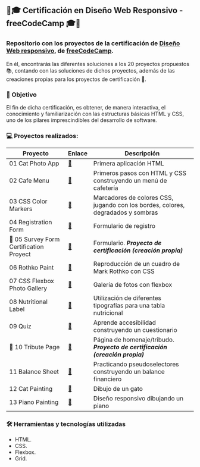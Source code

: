 ## 🏅🎓 Certificación en Diseño Web Responsivo - freeCodeCamp 🎓🏅



### Repositorio con los proyectos de la certificación de [Diseño Web responsivo](https://www.freecodecamp.org/learn/2022/responsive-web-design/), de [freeCodeCamp](https://www.freecodecamp.org). 

En él, encontrarás las diferentes soluciones a los 20 proyectos propuestos 📚, contando con las soluciones de dichos proyectos, además de las creaciones propias para los proyectos de certificación 🎯.



### 🔎 Objetivo
El fin de dicha certificación, es obtener, de manera interactiva, el conocimiento y familiarización con las estructuras básicas HTML y CSS, uno de los pilares imprescindibles del desarrollo de software.



### 💻 Proyectos realizados:

| Proyecto | Enlace | Descripción |
| ----------- | ----------- | ----------- |
| 01 Cat Photo App |[📂](https://github.com/APoves/Repo/tree/main/01%20Cat%20Photo%20App)| Primera aplicación HTML |
| 02 Cafe Menu |[📂](https://github.com/APoves/Repo/tree/main/02%20Cafe%20Menu)| Primeros pasos con HTML y CSS construyendo un menú de cafetería |
| 03 CSS Color Markers |[📂](https://github.com/APoves/Repo/tree/main/03%20CSS%20Color%20Markers)| Marcadores de colores CSS, jugando con los bordes, colores, degradados y sombras |
| 04 Registration Form |[📂](https://github.com/APoves/Repo/tree/main/04%20Registration%20Form)|Formulario de registro |
| 🎯 05 Survey Form Certification Proyect |[📂](https://github.com/APoves/Repo/tree/main/05%20Survey%20Form%20(Certification%20Project))|Formulario. ***Proyecto de certificación (creación propia)*** |
| 06 Rothko Paint |[📂](https://github.com/APoves/Repo/tree/main/06%20Rothko%20Paint)| Reproducción de un cuadro de Mark Rothko con CSS |
| 07 CSS Flexbox Photo Gallery |[📂](https://github.com/APoves/Repo/tree/main/07%20CSS%20Flexbox%20Photo%20Gallery)| Galería de fotos con flexbox |
| 08 Nutritional Label |[📂](https://github.com/APoves/Repo/tree/main/08%20Nutritional%20Label)| Utilización de diferentes tipografías para una tabla nutricional |
| 09 Quiz| [📂](https://github.com/APoves/Repo/tree/main/09%20Aprende%20accesibilidad%20construyendo%20un%20cuestionario) | Aprende accesibilidad construyendo un cuestionario| |
| 🎯 10 Tribute Page |[📂](https://github.com/APoves/Repo/tree/main/10%20P%C3%A1gina%20de%20Homenaje)| Página de homenaje/tribudo. ***Proyecto de certificación (creación propia)*** |
| 11 Balance Sheet |[📂](https://github.com/APoves/Repo/tree/main/11%20Balance%20Financiero) |Practicando pseudoselectores construyendo un balance financiero|
| 12 Cat Painting |[📂](https://github.com/APoves/Repo/tree/main/12%20Aprende%20CSS%20intermedio%20haciendo%20una%20pintura%20de%20gatos)| Dibujo de un gato |
| 13  Piano Painting |[📂](https://github.com/APoves/Repo/tree/main/13%20Aprende%20dise%C3%B1o%20web%20adaptativo%20construyendo%20un%20piano)| Diseño responsivo dibujando un piano |


 
### 🛠 Herramientas y tecnologías utilizadas

- HTML.
- CSS.
- Flexbox.
- Grid.
